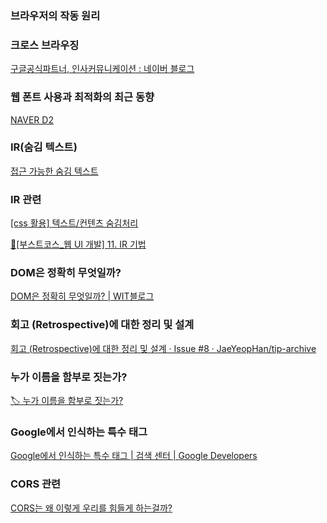 ### 브라우저의 작동 원리

[](https://it-ist.tistory.com/110)

### 크로스 브라우징

[구글공식파트너, 인사커뮤니케이션 : 네이버 블로그](https://blog.naver.com/insaweb/221926915225)

### 웹 폰트 사용과 최적화의 최근 동향

[NAVER D2](https://d2.naver.com/helloworld/4969726)

### IR(숨김 텍스트)

[접근 가능한 숨김 텍스트](https://mulder21c.github.io/2019/03/22/screen-hide-text/)

### IR 관련

[[css 활용] 텍스트/컨텐츠 숨김처리](https://nm817.tistory.com/42)

[💛[부스트코스_웹 UI 개발] 11. IR 기법](https://velog.io/@wish/11.-IR-%EA%B8%B0%EB%B2%95)

### DOM은 정확히 무엇일까?

[DOM은 정확히 무엇일까? | WIT블로그](https://wit.nts-corp.com/2019/02/14/5522)

### 회고 (Retrospective)에 대한 정리 및 설계

[회고 (Retrospective)에 대한 정리 및 설계 · Issue #8 · JaeYeopHan/tip-archive](https://github.com/JaeYeopHan/tip-archive/issues/8)

### 누가 이름을 함부로 짓는가?

[🏷 누가 이름을 함부로 짓는가?](https://velog.io/@mowinckel/%EB%88%84%EA%B0%80-%EC%9D%B4%EB%A6%84%EC%9D%84-%ED%95%A8%EB%B6%80%EB%A1%9C-%EC%A7%93%EB%8A%94%EA%B0%80)

### Google에서 인식하는 특수 태그

[Google에서 인식하는 특수 태그 | 검색 센터 | Google Developers](https://developers.google.com/search/docs/advanced/crawling/special-tags?hl=ko&visit_id=637543295280667702-1641881176&rd=1)

### CORS 관련

[CORS는 왜 이렇게 우리를 힘들게 하는걸까?](https://evan-moon.github.io/2020/05/21/about-cors/)